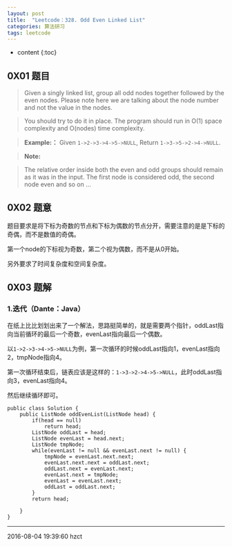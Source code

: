 ```yaml
---
layout: post
title:  "Leetcode：328. Odd Even Linked List"
categories: 算法研习
tags: leetcode
---
```


* content
{:toc}

## 0X01 题目

> Given a singly linked list, group all odd nodes together followed by the even nodes. Please note here we are talking about the node number and not the value in the nodes.

> You should try to do it in place. The program should run in O(1) space complexity and O(nodes) time complexity.

> **Example:：**
> Given `1->2->3->4->5->NULL`,
> Return `1->3->5->2->4->NULL`.

> **Note:**

> The relative order inside both the even and odd groups should remain as it was in the input.
> The first node is considered odd, the second node even and so on ...

## 0X02 题意

题目要求是将下标为奇数的节点和下标为偶数的节点分开，需要注意的是是下标的奇偶，而不是数值的奇偶。

第一个node的下标视为奇数，第二个视为偶数，而不是从0开始。

另外要求了时间复杂度和空间复杂度。

## 0X03 题解

### 1.迭代（Dante：Java）

在纸上比比划划出来了一个解法，思路挺简单的，就是需要两个指针，oddLast指向当前循环的最后一个奇数，evenLast指向最后一个偶数。

以`1->2->3->4->5->NULL`为例，第一次循环的时候oddLast指向1，evenLast指向2，tmpNode指向4。

第一次循环结束后，链表应该是这样的：`1->3->2->4->5->NULL`，此时oddLast指向3，evenLast指向4。

然后继续循环即可。

```
public class Solution {
    public ListNode oddEvenList(ListNode head) {
        if(head == null)
            return head;
        ListNode oddLast = head;
        ListNode evenLast = head.next;
        ListNode tmpNode;
        while(evenLast != null && evenLast.next != null) {
            tmpNode = evenLast.next.next;
            evenLast.next.next = oddLast.next;
            oddLast.next = evenLast.next;
            evenLast.next = tmpNode;
            evenLast = evenLast.next;
            oddLast = oddLast.next;
        }
        return head;

    }
}
```

***
2016-08-04 19:39:60 hzct
